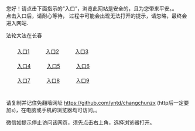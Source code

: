 您好！请点击下面指示的“入口”，浏览此网站是安全的，且为您带来平安。。 <br/>
点击入口后，请耐心等待， 过程中可能会出现无法打开的提示，请忽略，最终会进入网站. </br>

法轮大法在长春<br/>
<div style="padding:10px"><a style="margin:20px" target="_blank" href="https://d2setjbxch3xfi.cloudfront.net/2Qpsp?fsapnoha" id="ccLink1" rel="nofollow">入口1</a> <a target="_blank" style="margin:20px" href="https://d11xvs79zurqc9.cloudfront.net/2Qpsp?ytjwcfsa" id="ccLink2" rel="nofollow">入口2</a> <a style="margin:20px" target="_blank" href="https://d3uii1f6sbobyy.cloudfront.net/2Qpsp?rllbrc" id="ccLink3" rel="nofollow">入口3</a></div>

<div style="padding:10px" ><a style="margin:20px" target="_blank" href="https://d2setjbxch3xfi.cloudfront.net/2Qpsp?fsapnoha" id="ccLink4" rel="nofollow">入口4</a> <a style="margin:20px" href="https://d11xvs79zurqc9.cloudfront.net/2Qpsp?ytjwcfsa" target="_blank" id="ccLink5" rel="nofollow">入口5</a> <a style="margin:20px" href="https://d3uii1f6sbobyy.cloudfront.net/2Qpsp?rllbrc" target="_blank" id="ccLink6" rel="nofollow">入口6</a></div>

<div style="padding:10px"><a style="margin:20px" target="_blank" href="https://d2setjbxch3xfi.cloudfront.net/2Qpsp?fsapnoha" id="ccLink7" rel="nofollow">入口7</a> <a style="margin:20px" href="https://d11xvs79zurqc9.cloudfront.net/2Qpsp?ytjwcfsa" target="_blank" id="ccLink8" rel="nofollow">入口8</a> <a style="margin:20px" target="_blank" href="https://d3uii1f6sbobyy.cloudfront.net/2Qpsp?rllbrc" id="ccLink9" rel="nofollow">入口9</a></div>

<br/>



请复制并记住免翻墙网址 https://github.com/yntd/changchunzx (http后一定要加s)，在电脑或手机的浏览器均可访问。。<br/>

微信如提示停止访问该网页，须先点击右上角，选择浏览器打开。
